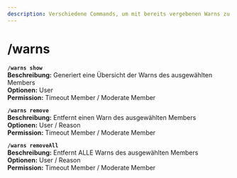 ```yaml
---
description: Verschiedene Commands, um mit bereits vergebenen Warns zu interagieren.
---
```


# /warns

**`/warns show`**\
**Beschreibung:** Generiert eine Übersicht der Warns des ausgewählten Members\
**Optionen:** User\
**Permission:** Timeout Member / Moderate Member

**`/warns remove`**\
**Beschreibung:** Entfernt einen Warn des ausgewählten Members\
**Optionen:** User / Reason\
**Permission:** Timeout Member / Moderate Member

**`/warns removeAll`**\
**Beschreibung:** Entfernt ALLE Warns des ausgewählten Members\
**Optionen:** User / Reason\
**Permission:** Timeout Member / Moderate Member
